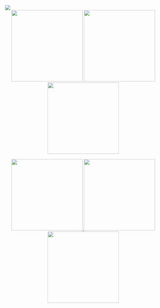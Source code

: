 <!DOCTYPE html>
<html lang="en">

<head>
    <meta charset="UTF-8">
    <meta name="viewport" content="width=device-width, initial-scale=1.0">
   
</head>

<body>
    <img src="https://i.ibb.co/dgTbb3x/Learnwith-Nahidg.png" />
    <div align="center">
    <a href="https://www.facebook.com/prodeveloper25" target="_blank"> <img  width="230" src="https://i.ibb.co/16TK2bW/Lfacebook.png" /></a>
        <a href="https://dribbble.com/pro_developer25" target="_blank"> <img  width="230" src="https://i.ibb.co/b1HkMS5/Ldribbble.png" /></a>
        <a href="https://twitter.com/ProDeveloperBD2" target="_blank">     <img  width="230" src="https://i.ibb.co/G26TVCW/Ltwitter.png" /></a>
    </div>
    <br/>
    <div align="center">
            <a href="https://www.instagram.com/pro_developer25" target="_blank">      <img  width="230" src="https://i.ibb.co/6DRZXWm/Linstagram.png" /> </a>
            <a href="https://www.linkedin.com/in/prodeveloper25" target="_blank">       <img  width="230" src="https://i.ibb.co/fF1SZn6/Llinkedin.png" /> </a>
            <a href="https://www.youtube.com/@techlearnerTL" target="_blank">            <img  width="230" src="https://i.ibb.co/J5Q3Dfg/Lyoutube.png" /> </a>
    </div>
    
</body>

</html>
